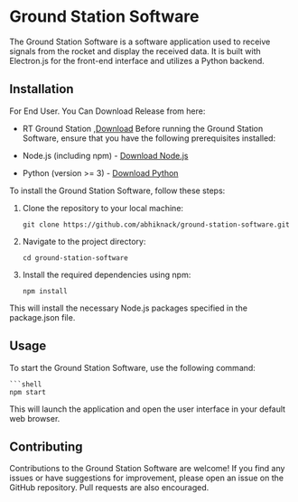 # Ground Station Software

The Ground Station Software is a software application used to receive signals from the rocket and display the received data. It is built with Electron.js for the front-end interface and utilizes a Python backend.

## Installation
For End User.
You Can Download Release from here:
- RT Ground Station ,[Download](https://raw.githubusercontent.com/IITB-Rocket-Team-Avionics/Ground-Station-Software/main/setup/RT%20Ground%20Station%20Setup%201.0.0.exe?token=GHSAT0AAAAAACCTW4HW5YFUSUHBG4CTNUJ6ZDW7ILA)
Before running the Ground Station Software, ensure that you have the following prerequisites installed:

- Node.js (including npm) - [Download Node.js](https://nodejs.org)
- Python (version >= 3) - [Download Python](https://www.python.org/downloads/)

To install the Ground Station Software, follow these steps:

1. Clone the repository to your local machine:

   ```shell
   git clone https://github.com/abhiknack/ground-station-software.git
2. Navigate to the project directory:
   ```shell
   cd ground-station-software
3. Install the required dependencies using npm:
    ```shell
    npm install
This will install the necessary Node.js packages specified in the package.json file.

## Usage

To start the Ground Station Software, use the following command:
 	
	```shell
 	npm start
This will launch the application and open the user interface in your default web browser.
## Contributing
Contributions to the Ground Station Software are welcome! If you find any issues or have suggestions for improvement, please open an issue on the GitHub repository. Pull requests are also encouraged.




